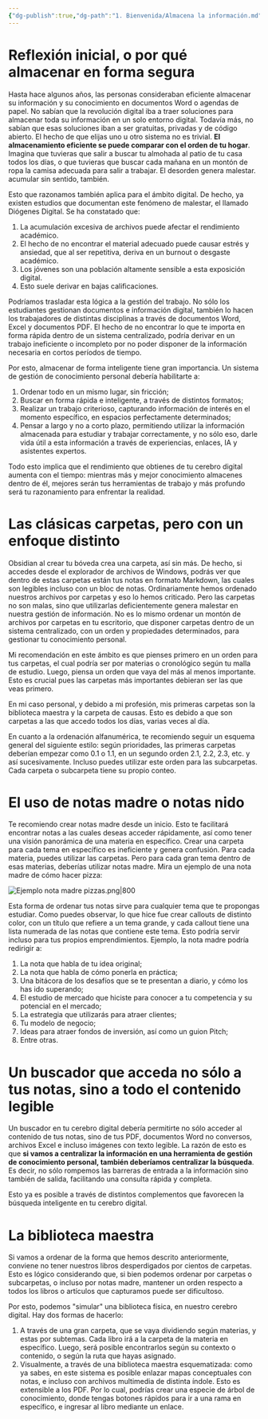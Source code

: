 ```yaml
---
{"dg-publish":true,"dg-path":"1. Bienvenida/Almacena la información.md","permalink":"/1-bienvenida/almacena-la-informacion/","tags":["Procesal"]}
---
```


# Reflexión inicial, o por qué almacenar en forma segura

Hasta hace algunos años, las personas consideraban eficiente almacenar su información y su conocimiento en documentos Word o agendas de papel. No sabían que la revolución digital iba a traer soluciones para almacenar toda su información en un solo entorno digital. Todavía más, no sabían que esas soluciones iban a ser gratuitas, privadas y de código abierto.
El hecho de que elijas uno u otro sistema no es trivial. **El almacenamiento eficiente se puede comparar con el orden de tu hogar**. Imagina que tuvieras que salir a buscar tu almohada al patio de tu casa todos los días, o que tuvieras que buscar cada mañana en un montón de ropa la camisa adecuada para salir a trabajar. El desorden genera malestar. acumular sin sentido, también. 

Esto que razonamos también aplica para el ámbito digital. De hecho, ya existen estudios que documentan este fenómeno de malestar, el llamado Diógenes Digital. Se ha constatado que:
1. La acumulación excesiva de archivos puede afectar el rendimiento académico.
2. El hecho de no encontrar el material adecuado puede causar estrés y ansiedad, que al ser repetitiva, deriva en un burnout o desgaste académico.
3. Los jóvenes son una población altamente sensible a esta exposición digital.
4. Esto suele derivar en bajas calificaciones. 

Podríamos trasladar esta lógica a la gestión del trabajo. No sólo los estudiantes gestionan documentos e información digital, también lo hacen los trabajadores de distintas disciplinas a través de documentos Word, Excel y documentos PDF. El hecho de no encontrar lo que te importa en forma rápida dentro de un sistema centralizado, podría derivar en un trabajo ineficiente o incompleto por no poder disponer de la información necesaria en cortos períodos de tiempo. 

Por esto, almacenar de forma inteligente tiene gran importancia. Un sistema de gestión de conocimiento personal debería habilitarte a:
1. Ordenar todo en un mismo lugar, sin fricción;
2. Buscar en forma rápida e inteligente, a través de distintos formatos;
3. Realizar un trabajo criterioso, capturando información de interés en el momento específico, en espacios perfectamente determinados;
4. Pensar a largo y no a corto plazo, permitiendo utilizar la información almacenada para estudiar y trabajar correctamente, y no sólo eso, darle vida útil a esta información a través de experiencias, enlaces, IA y asistentes expertos. 

Todo esto implica que el rendimiento que obtienes de tu cerebro digital aumenta con el tiempo: mientras más y mejor conocimiento almacenes dentro de él, mejores serán tus herramientas de trabajo y más profundo será tu razonamiento para enfrentar la realidad.

# Las clásicas carpetas, pero con un enfoque distinto

Obsidian al crear tu bóveda crea una carpeta, así sin más. De hecho, si accedes desde el explorador de archivos de Windows, podrás ver que dentro de estas carpetas están tus notas en formato Markdown, las cuales son legibles incluso con un bloc de notas.
Ordinariamente hemos ordenado nuestros archivos por carpetas y eso lo hemos criticado. Pero las carpetas no son malas, sino que utilizarlas deficientemente genera malestar en nuestra gestión de información. No es lo mismo ordenar un montón de archivos por carpetas en tu escritorio, que disponer carpetas dentro de un sistema centralizado, con un orden y propiedades determinados, para gestionar tu conocimiento personal. 

Mi recomendación en este ámbito es que pienses primero en un orden para tus carpetas, el cual podría ser por materias o cronológico según tu malla de estudio. Luego, piensa un orden que vaya del más al menos importante. Esto es crucial pues las carpetas más importantes debieran ser las que veas primero. 

En mi caso personal, y debido a mi profesión, mis primeras carpetas son la biblioteca maestra y la carpeta de causas. Esto es debido a que son carpetas a las que accedo todos los días, varias veces al día.

En cuanto a la ordenación alfanumérica, te recomiendo seguir un esquema general del siguiente estilo: según prioridades, las primeras carpetas deberían empezar como 0.1 o 1.1, en un segundo orden 2.1, 2.2, 2.3, etc. y así sucesivamente. Incluso puedes utilizar este orden para las subcarpetas. Cada carpeta o subcarpeta tiene su propio conteo. 

# El uso de notas madre o notas nido

Te recomiendo crear notas madre desde un inicio. Esto te facilitará encontrar notas a las cuales deseas acceder rápidamente, así como tener una visión panorámica de una materia en específico.
Crear una carpeta para cada tema en específico es ineficiente y genera confusión. Para cada materia, puedes utilizar las carpetas. Pero para cada gran tema dentro de esas materias, deberías utilizar notas madre. Mira un ejemplo de una nota madre de cómo hacer pizza:

![Ejemplo nota madre pizzas.png|800](/img/user/1.0.2.%20CEREBRO%20DIGITAL/2.%20S%C3%A9%20el%20estudiante%20definitivo/ANEXOS/Ejemplo%20nota%20madre%20pizzas.png)

Esta forma de ordenar tus notas sirve para cualquier tema que te propongas estudiar. Como puedes observar, lo que hice fue crear callouts de distinto color, con un título que refiere a un tema grande, y cada callout tiene una lista numerada de las notas que contiene este tema. 
Esto podría servir incluso para tus propios emprendimientos. Ejemplo, la nota madre podría redirigir a:
1. La nota que habla de tu idea original;
2. La nota que habla de cómo ponerla en práctica;
3. Una bitácora de los desafíos que se te presentan a diario, y cómo los has ido superando;
4. El estudio de mercado que hiciste para conocer a tu competencia y su potencial en el mercado;
5. La estrategia que utilizarás para atraer clientes;
6. Tu modelo de negocio;
7. Ideas para atraer fondos de inversión, así como un guion Pitch;
8. Entre otras.

# Un buscador que acceda no sólo a tus notas, sino a todo el contenido legible

Un buscador en tu cerebro digital debería permitirte no sólo acceder al contenido de tus notas, sino de tus PDF, documentos Word no conversos, archivos Excel e incluso imágenes con texto legible. 
La razón de esto es que **si vamos a centralizar la información en una herramienta de gestión de conocimiento personal, también deberíamos centralizar la búsqueda**. Es decir, no sólo rompemos las barreras de entrada a la información sino también de salida, facilitando una consulta rápida y completa.

Esto ya es posible a través de distintos complementos que favorecen la búsqueda inteligente en tu cerebro digital.


# La biblioteca maestra

Si vamos a ordenar de la forma que hemos descrito anteriormente,  conviene no tener nuestros libros desperdigados por cientos de carpetas. Esto es lógico considerando que, si bien podemos ordenar por carpetas o subcarpetas, o incluso por notas madre, mantener un orden respecto a todos los libros o artículos que capturamos puede ser dificultoso. 

Por esto, podemos "simular" una biblioteca física, en nuestro cerebro digital. Hay dos formas de hacerlo:
1. A través de una gran carpeta, que se vaya dividiendo según materias, y estas por subtemas. Cada libro irá a la carpeta de la materia en específico. Luego, será posible encontrarlos según su contexto o contenido, o según la ruta que hayas asignado.
2. Visualmente, a través de una biblioteca maestra esquematizada: como ya sabes, en este sistema es posible enlazar mapas conceptuales con notas, e incluso con archivos multimedia de distinta índole. Esto es extensible a los PDF. Por lo cual, podrías crear una especie de árbol de conocimiento, donde tengas botones rápidos para ir a una rama en específico, e ingresar al libro mediante un enlace.






